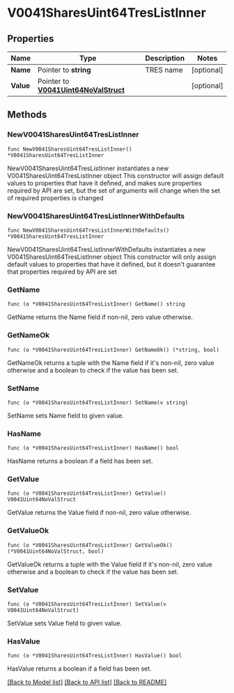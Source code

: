 # V0041SharesUint64TresListInner

## Properties

Name | Type | Description | Notes
------------ | ------------- | ------------- | -------------
**Name** | Pointer to **string** | TRES name | [optional] 
**Value** | Pointer to [**V0041Uint64NoValStruct**](V0041Uint64NoValStruct.md) |  | [optional] 

## Methods

### NewV0041SharesUint64TresListInner

`func NewV0041SharesUint64TresListInner() *V0041SharesUint64TresListInner`

NewV0041SharesUint64TresListInner instantiates a new V0041SharesUint64TresListInner object
This constructor will assign default values to properties that have it defined,
and makes sure properties required by API are set, but the set of arguments
will change when the set of required properties is changed

### NewV0041SharesUint64TresListInnerWithDefaults

`func NewV0041SharesUint64TresListInnerWithDefaults() *V0041SharesUint64TresListInner`

NewV0041SharesUint64TresListInnerWithDefaults instantiates a new V0041SharesUint64TresListInner object
This constructor will only assign default values to properties that have it defined,
but it doesn't guarantee that properties required by API are set

### GetName

`func (o *V0041SharesUint64TresListInner) GetName() string`

GetName returns the Name field if non-nil, zero value otherwise.

### GetNameOk

`func (o *V0041SharesUint64TresListInner) GetNameOk() (*string, bool)`

GetNameOk returns a tuple with the Name field if it's non-nil, zero value otherwise
and a boolean to check if the value has been set.

### SetName

`func (o *V0041SharesUint64TresListInner) SetName(v string)`

SetName sets Name field to given value.

### HasName

`func (o *V0041SharesUint64TresListInner) HasName() bool`

HasName returns a boolean if a field has been set.

### GetValue

`func (o *V0041SharesUint64TresListInner) GetValue() V0041Uint64NoValStruct`

GetValue returns the Value field if non-nil, zero value otherwise.

### GetValueOk

`func (o *V0041SharesUint64TresListInner) GetValueOk() (*V0041Uint64NoValStruct, bool)`

GetValueOk returns a tuple with the Value field if it's non-nil, zero value otherwise
and a boolean to check if the value has been set.

### SetValue

`func (o *V0041SharesUint64TresListInner) SetValue(v V0041Uint64NoValStruct)`

SetValue sets Value field to given value.

### HasValue

`func (o *V0041SharesUint64TresListInner) HasValue() bool`

HasValue returns a boolean if a field has been set.


[[Back to Model list]](../README.md#documentation-for-models) [[Back to API list]](../README.md#documentation-for-api-endpoints) [[Back to README]](../README.md)



